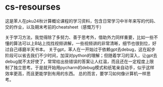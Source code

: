 # cs-resourses
这是苯人在pku24秋计算概论课程的学习资料，包含日常学习中半年来写的代码、交的作业，以及期末考前的cheatsheet（感慨万千）

关于学习方法，我觉得除了多努力、善于思考外，借助外力同样重要，比如一些不懂的算法可以上B站上找找视频讲解，一些视频讲的非常清晰，细节也很到位，好过自己琢磨半天书本。
关于gpt，苯人在一开始过于依赖gpt去debug，这在起步阶段可以省去我们不少时间，加深对python的理解；但随着学习的深入，让gpt去debug就不太好使了，常常给出些错误的答案让人红温，而且还在一定程度上限制了独立思考。于是就开始用pycharm的debug模式和纸笔亲自动手，似乎这样效率更高，而且更能学到有用的东西。
总的而言，要学习如何像计算机一样思考。
